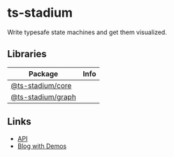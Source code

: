 # ts-stadium

Write typesafe state machines and get them visualized.

## Libraries

| Package                                                                            | Info |
| ---------------------------------------------------------------------------------- | ---- |
| [@ts-stadium/core](https://github.com/no-day/ts-stadium/tree/main/packages/core)   |      |
| [@ts-stadium/graph](https://github.com/no-day/ts-stadium/tree/main/packages/graph) |      |

## Links

- [API](https://no-day.github.io/ts-stadium/docs/packages)
- [Blog with Demos](https://no-day.github.io/ts-stadium/demo/latest)
